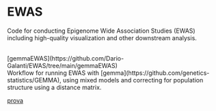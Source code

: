 # EWAS
Code for conducting Epigenome Wide Association Studies (EWAS) including high-quality visualization and other downstream analysis. <br/>

<br/>
[gemmaEWAS](https://github.com/Dario-Galanti/EWAS/tree/main/gemmaEWAS) <br/>
Workflow for running EWAS with [gemma](https://github.com/genetics-statistics/GEMMA), using mixed models and correcting for population structure using a distance matrix.

[prova](https://www.youtube.com/watch?v=ANgM5f0a1XU&list=RDGMEMYH9CUrFO7CfLJpaD7UR85w&index=10)
